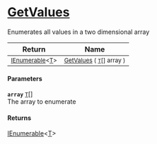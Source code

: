 # [GetValues](./ArrayExtension-GetValues.md)

Enumerates all values in a two dimensional array

| Return | Name | 
| --- | --- | 
| <sub>[IEnumerable](https://docs.microsoft.com/en-us/dotnet/api/System.Collections.Ienumerable)\<[T](./ArrayExtension-GetValues.md)></sub> | <sub>[GetValues](./ArrayExtension-GetValues.md) ( [`T`](./ArrayExtension-GetValues.md)[] array )</sub> | 


#### Parameters
**`array`**  [`T`](./ArrayExtension-GetValues.md)[]<br>The array to enumerate
#### Returns
[IEnumerable](https://docs.microsoft.com/en-us/dotnet/api/System.Collections.Ienumerable)\<[T](./ArrayExtension-GetValues.md)><br>
